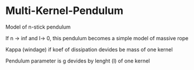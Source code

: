 # Multi-Kernel-Pendulum
Model of n-stick pendulum

If n -> inf and l-> 0, this pendulum becomes a simple model of massive rope

Kappa (windage) if koef of dissipation devides be mass of one kernel

Pendulum parameter is g devides by lenght (l) of one kernel
